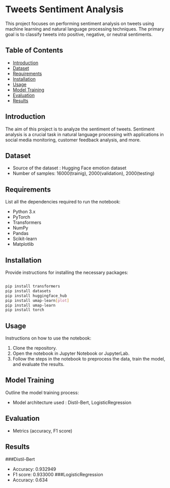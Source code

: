 # Tweets Sentiment Analysis

This project focuses on performing sentiment analysis on tweets using machine learning and natural language processing techniques. The primary goal is to classify tweets into positive, negative, or neutral sentiments.

## Table of Contents

- [Introduction](#introduction)
- [Dataset](#dataset)
- [Requirements](#requirements)
- [Installation](#installation)
- [Usage](#usage)
- [Model Training](#model-training)
- [Evaluation](#evaluation)
- [Results](#results)

## Introduction

The aim of this project is to analyze the sentiment of tweets. Sentiment analysis is a crucial task in natural language processing with applications in social media monitoring, customer feedback analysis, and more.

## Dataset
- Source of the dataset : Hugging Face emotion dataset
- Number of samples: 16000(trainig), 2000(validation), 2000(testing)

## Requirements

List all the dependencies required to run the notebook:
- Python 3.x
- PyTorch
- Transformers
- NumPy
- Pandas
- Scikit-learn
- Matplotlib

## Installation

Provide instructions for installing the necessary packages:
```bash

pip install transformers
pip install datasets
pip install huggingface_hub
pip install umap-learn[plot]
pip install umap-learn
pip install torch
```

## Usage

Instructions on how to use the notebook:
1. Clone the repository.
2. Open the notebook in Jupyter Notebook or JupyterLab.
3. Follow the steps in the notebook to preprocess the data, train the model, and evaluate the results.

## Model Training

Outline the model training process:
- Model architecture used : Distil-Bert, LogisticRegression

## Evaluation
- Metrics (accuracy, F1 score)

## Results
###Distil-Bert
  - Accuracy: 0.932949
  - F1 score: 0.933000
###LogisticRegression
  - Accuracy: 0.634
